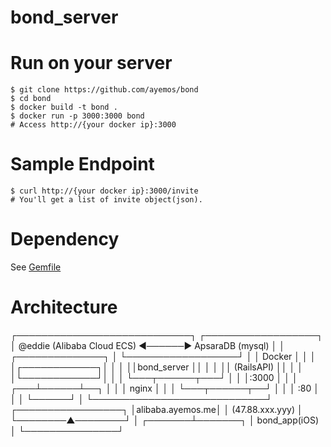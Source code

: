 # bond_server

# Run on your server
```
$ git clone https://github.com/ayemos/bond
$ cd bond
$ docker build -t bond .
$ docker run -p 3000:3000 bond
# Access http://{your docker ip}:3000
```

# Sample Endpoint
```
$ curl http://{your docker ip}:3000/invite
# You'll get a list of invite object(json).
```


# Dependency
See [Gemfile](https://github.com/ayemos/bond/blob/master/Gemfile)

# Architecture
┌────────────────────────────┐      ┌──────────────────┐
│ @eddie (Alibaba Cloud ECS) ◀──────▶ ApsaraDB (mysql) │
│      ┌──────────────┐      │      └──────────────────┘
│      │    Docker    │      │
│      │┌────────────┐│      │
│      ││bond_server ││      │
│      ││ (RailsAPI) ││      │
│      │└────────────┘│      │
│      └───┬──────┬───┘      │
│          │:3000 │          │
│      ┌───┴──────┴──┐       │
│      │    nginx    │       │
│      └───┬──────┬──┘       │
│          │ :80  │          │
│          └──────┘          │
└────────────────────────────┘
      ┌─────────────────┐
      │alibaba.ayemos.me│
      │ (47.88.xxx.yyy) │
      └────────▲────────┘
               │
       ┌───────┴───────┐
       │ bond_app(iOS) │
       └───────────────┘

